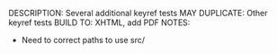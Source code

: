 DESCRIPTION: Several additional keyref tests
MAY DUPLICATE: Other keyref tests
BUILD TO: XHTML, add PDF
NOTES: 
* Need to correct paths to use src/